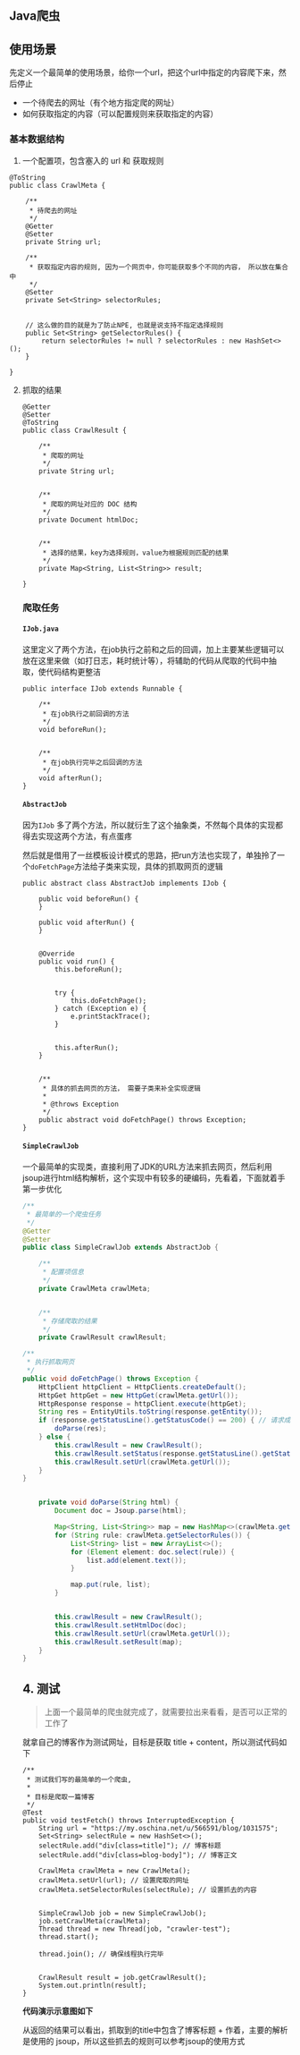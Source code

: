 ## Java爬虫

## 使用场景

先定义一个最简单的使用场景，给你一个url，把这个url中指定的内容爬下来，然后停止

- 一个待爬去的网址（有个地方指定爬的网址）
- 如何获取指定的内容（可以配置规则来获取指定的内容）

### 基本数据结构

1. 一个配置项，包含塞入的 url 和 获取规则

```
@ToString
public class CrawlMeta {

    /**
     * 待爬去的网址
     */
    @Getter
    @Setter
    private String url;

    /**
     * 获取指定内容的规则, 因为一个网页中，你可能获取多个不同的内容， 所以放在集合中
     */
    @Setter
    private Set<String> selectorRules;


    // 这么做的目的就是为了防止NPE, 也就是说支持不指定选择规则
    public Set<String> getSelectorRules() {
        return selectorRules != null ? selectorRules : new HashSet<>();
    }

}
```

2. 抓取的结果

   ```
   @Getter
   @Setter
   @ToString
   public class CrawlResult {
   
       /**
        * 爬取的网址
        */
       private String url;
   
   
       /**
        * 爬取的网址对应的 DOC 结构
        */
       private Document htmlDoc;
   
   
       /**
        * 选择的结果，key为选择规则，value为根据规则匹配的结果
        */
       private Map<String, List<String>> result;
   
   }
   ```

   ### 爬取任务

   #### `IJob.java`

   这里定义了两个方法，在job执行之前和之后的回调，加上主要某些逻辑可以放在这里来做（如打日志，耗时统计等），将辅助的代码从爬取的代码中抽取，使代码结构更整洁

   ```
   public interface IJob extends Runnable {
   
       /**
        * 在job执行之前回调的方法
        */
       void beforeRun();
   
   
       /**
        * 在job执行完毕之后回调的方法
        */
       void afterRun();
   }
   ```

   #### `AbstractJob`

   因为`IJob` 多了两个方法，所以就衍生了这个抽象类，不然每个具体的实现都得去实现这两个方法，有点蛋疼

   然后就是借用了一丝模板设计模式的思路，把run方法也实现了，单独拎了一个`doFetchPage`方法给子类来实现，具体的抓取网页的逻辑

   ```
   public abstract class AbstractJob implements IJob {
   
       public void beforeRun() {
       }
   
       public void afterRun() {
       }
   
   
       @Override
       public void run() {
           this.beforeRun();
   
   
           try {
               this.doFetchPage();
           } catch (Exception e) {
               e.printStackTrace();
           }
   
   
           this.afterRun();
       }
   
   
       /**
        * 具体的抓去网页的方法， 需要子类来补全实现逻辑
        *
        * @throws Exception
        */
       public abstract void doFetchPage() throws Exception;
   }
   ```

   #### `SimpleCrawlJob`

   一个最简单的实现类，直接利用了JDK的URL方法来抓去网页，然后利用jsoup进行html结构解析，这个实现中有较多的硬编码，先看着，下面就着手第一步优化

   ```java
   /**
    * 最简单的一个爬虫任务
    */
   @Getter
   @Setter
   public class SimpleCrawlJob extends AbstractJob {
   
       /**
        * 配置项信息
        */
       private CrawlMeta crawlMeta;
   
   
       /**
        * 存储爬取的结果
        */
       private CrawlResult crawlResult;
   
   /**
    * 执行抓取网页
    */
   public void doFetchPage() throws Exception {
       HttpClient httpClient = HttpClients.createDefault();
       HttpGet httpGet = new HttpGet(crawlMeta.getUrl());
       HttpResponse response = httpClient.execute(httpGet);
       String res = EntityUtils.toString(response.getEntity());
       if (response.getStatusLine().getStatusCode() == 200) { // 请求成功
           doParse(res);
       } else {
           this.crawlResult = new CrawlResult();
           this.crawlResult.setStatus(response.getStatusLine().getStatusCode(), response.getStatusLine().getReasonPhrase());
           this.crawlResult.setUrl(crawlMeta.getUrl());
       }
   }
   
   
       private void doParse(String html) {
           Document doc = Jsoup.parse(html);
   
           Map<String, List<String>> map = new HashMap<>(crawlMeta.getSelectorRules().size());
           for (String rule: crawlMeta.getSelectorRules()) {
               List<String> list = new ArrayList<>();
               for (Element element: doc.select(rule)) {
                   list.add(element.text());
               }
   
               map.put(rule, list);
           }
   
   
           this.crawlResult = new CrawlResult();
           this.crawlResult.setHtmlDoc(doc);
           this.crawlResult.setUrl(crawlMeta.getUrl());
           this.crawlResult.setResult(map);
       }
   }
   ```

   ## 4. 测试

   > 上面一个最简单的爬虫就完成了，就需要拉出来看看，是否可以正常的工作了

   就拿自己的博客作为测试网址，目标是获取 title + content，所以测试代码如下

   ```
   /**
    * 测试我们写的最简单的一个爬虫,
    *
    * 目标是爬取一篇博客
    */
   @Test
   public void testFetch() throws InterruptedException {
       String url = "https://my.oschina.net/u/566591/blog/1031575";
       Set<String> selectRule = new HashSet<>();
       selectRule.add("div[class=title]"); // 博客标题
       selectRule.add("div[class=blog-body]"); // 博客正文
   
       CrawlMeta crawlMeta = new CrawlMeta();
       crawlMeta.setUrl(url); // 设置爬取的网址
       crawlMeta.setSelectorRules(selectRule); // 设置抓去的内容
   
   
       SimpleCrawlJob job = new SimpleCrawlJob();
       job.setCrawlMeta(crawlMeta);
       Thread thread = new Thread(job, "crawler-test");
       thread.start();
   
       thread.join(); // 确保线程执行完毕
   
   
       CrawlResult result = job.getCrawlResult();
       System.out.println(result);
   }
   ```

   **代码演示示意图如下**

   从返回的结果可以看出，抓取到的title中包含了博客标题 + 作着，主要的解析是使用的 jsoup，所以这些抓去的规则可以参考jsoup的使用方式

